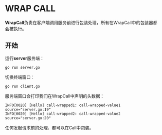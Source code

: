 # WRAP CALL

**WrapCall**负责在客户端调用服务前进行包装处理，所有在WrapCall中的包装器都会被执行。

## 开始

运行**server**服务端：

```
go run server.go
```

切换终端窗口：

```
go run client.go
```

服务端窗口会打印我们在WrapCall中声明的头数据：

```
INFO[0020] [Hello] call-wrapped1: call-wrapped-value1    source="server.go:19"
INFO[0020] [Hello] call-wrapped2: call-wrapped-value2    source="server.go:20"
```

任何发起请求前的处理，都可以在Call中包装。